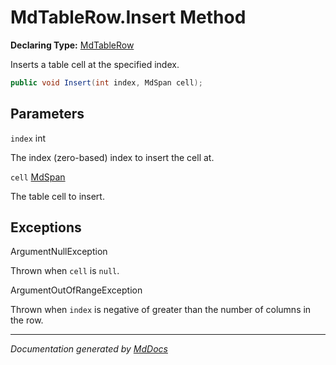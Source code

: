 # MdTableRow.Insert Method

**Declaring Type:** [MdTableRow](../index.md)

Inserts a table cell at the specified index.

```csharp
public void Insert(int index, MdSpan cell);
```

## Parameters

`index`  int

The index (zero\-based) index to insert the cell at.

`cell`  [MdSpan](../../MdSpan/index.md)

The table cell to insert.

## Exceptions

ArgumentNullException

Thrown when `cell` is `null`.

ArgumentOutOfRangeException

Thrown when `index` is negative of greater than the number of columns in the row.

___

*Documentation generated by [MdDocs](https://github.com/ap0llo/mddocs)*
